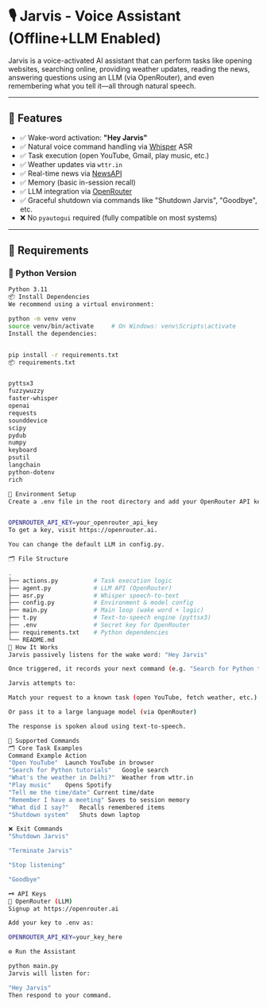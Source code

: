 # 🎙️ Jarvis - Voice Assistant (Offline+LLM Enabled)

Jarvis is a voice-activated AI assistant that can perform tasks like opening websites, searching online, providing weather updates, reading the news, answering questions using an LLM (via OpenRouter), and even remembering what you tell it—all through natural speech.

---

## 🚀 Features

- ✅ Wake-word activation: **"Hey Jarvis"**
- ✅ Natural voice command handling via [Whisper](https://github.com/openai/whisper) ASR
- ✅ Task execution (open YouTube, Gmail, play music, etc.)
- ✅ Weather updates via `wttr.in`
- ✅ Real-time news via [NewsAPI](https://newsapi.org/)
- ✅ Memory (basic in-session recall)
- ✅ LLM integration via [OpenRouter](https://openrouter.ai/)
- ✅ Graceful shutdown via commands like "Shutdown Jarvis", "Goodbye", etc.
- ❌ No `pyautogui` required (fully compatible on most systems)

---

## 🧠 Requirements

### 🐍 Python Version
```bash
Python 3.11
📦 Install Dependencies
We recommend using a virtual environment:

python -m venv venv
source venv/bin/activate     # On Windows: venv\Scripts\activate
Install the dependencies:


pip install -r requirements.txt
📦 requirements.txt


pyttsx3
fuzzywuzzy
faster-whisper
openai
requests
sounddevice
scipy
pydub
numpy
keyboard
psutil
langchain
python-dotenv
rich

🔑 Environment Setup
Create a .env file in the root directory and add your OpenRouter API key:


OPENROUTER_API_KEY=your_openrouter_api_key
To get a key, visit https://openrouter.ai.

You can change the default LLM in config.py.

🗂️ File Structure

.
├── actions.py          # Task execution logic
├── agent.py            # LLM API (OpenRouter)
├── asr.py              # Whisper speech-to-text
├── config.py           # Environment & model config
├── main.py             # Main loop (wake word + logic)
├── t.py                # Text-to-speech engine (pyttsx3)
├── .env                # Secret key for OpenRouter
├── requirements.txt    # Python dependencies
└── README.md
🎤 How It Works
Jarvis passively listens for the wake word: "Hey Jarvis"

Once triggered, it records your next command (e.g. "Search for Python tutorials")

Jarvis attempts to:

Match your request to a known task (open YouTube, fetch weather, etc.)

Or pass it to a large language model (via OpenRouter)

The response is spoken aloud using text-to-speech.

🧪 Supported Commands
🗂️ Core Task Examples
Command Example	Action
"Open YouTube"	Launch YouTube in browser
"Search for Python tutorials"	Google search
"What's the weather in Delhi?"	Weather from wttr.in
"Play music"	Opens Spotify
"Tell me the time/date"	Current time/date
"Remember I have a meeting"	Saves to session memory
"What did I say?"	Recalls remembered items
"Shutdown system"	Shuts down laptop

❌ Exit Commands
"Shutdown Jarvis"

"Terminate Jarvis"

"Stop listening"

"Goodbye"

🗝️ API Keys
🔐 OpenRouter (LLM)
Signup at https://openrouter.ai

Add your key to .env as:

OPENROUTER_API_KEY=your_key_here

⚙️ Run the Assistant

python main.py
Jarvis will listen for:

"Hey Jarvis"
Then respond to your command.